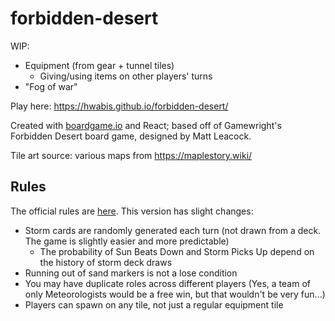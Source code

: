 # forbidden-desert
WIP:
* Equipment (from gear + tunnel tiles)
  * Giving/using items on other players' turns
* "Fog of war" 

Play here: https://hwabis.github.io/forbidden-desert/

Created with [boardgame.io](https://boardgame.io/) and React; based off of Gamewright's Forbidden Desert board game, designed by Matt Leacock.

Tile art source: various maps from https://maplestory.wiki/

## Rules
The official rules are [here](https://www.gamewright.com/gamewright/pdfs/Rules/ForbiddenDesertTM-RULES.pdf). This version has slight changes:

* Storm cards are randomly generated each turn (not drawn from a deck. The game is slightly easier and more predictable)
  * The probability of Sun Beats Down and Storm Picks Up depend on the history of storm deck draws
* Running out of sand markers is not a lose condition
* You may have duplicate roles across different players (Yes, a team of only Meteorologists would be a free win, but that wouldn't be very fun...)
* Players can spawn on any tile, not just a regular equipment tile
